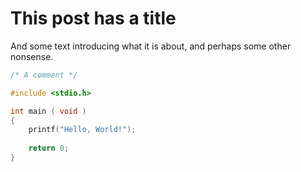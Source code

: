 # This post has a title

And some text introducing what it is about, and perhaps some other nonsense.

```c 
/* A comment */

#include <stdio.h>

int main ( void ) 
{
    printf("Hello, World!");
    
    return 0;
}
```
